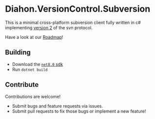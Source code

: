 # Diahon.VersionControl.Subversion
This is a minimal cross-platform subversion client fully written in c# implementing [version 2](https://github.com/apache/subversion/blob/260d47d5813f86ed02272a73e1d84b035252c31c/subversion/libsvn_ra_svn/protocol) of the svn protocol.

Have a look at our [Roadmap](Roadmap.md)!

## Building
 - Download the [`net8.0` sdk](https://dotnet.microsoft.com/en-us/download/dotnet/)
 - Run `dotnet build`

## Contribute
Contributions are welcome!
 - Submit bugs and feature requests via issues.
 - Submit pull requests to fix those bugs or implement a new feature!
